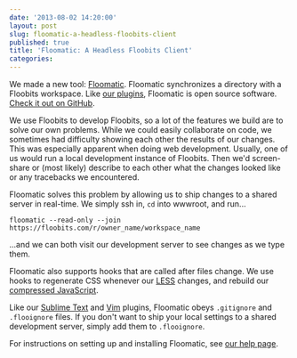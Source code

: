 ```yaml
---
date: '2013-08-02 14:20:00'
layout: post
slug: floomatic-a-headless-floobits-client
published: true
title: 'Floomatic: A Headless Floobits Client'
categories:
---
```


We made a new tool: [Floomatic](https://floobits.com/help/floomatic/). Floomatic synchronizes a directory with a Floobits workspace. Like [our plugins](https://floobits.com/help/plugins/), Floomatic is open source software. [Check it out on GitHub](https://github.com/Floobits/floomatic).

We use Floobits to develop Floobits, so a lot of the features we build are to solve our own problems. While we could easily collaborate on code, we sometimes had difficulty showing each other the results of our changes. This was especially apparent when doing web development. Usually, one of us would run a local development instance of Floobits. Then we'd screen-share or (most likely) describe to each other what the changes looked like or any tracebacks we encountered.

Floomatic solves this problem by allowing us to ship changes to a shared server in real-time. We simply ssh in, `cd` into wwwroot, and run...

`floomatic --read-only --join https://floobits.com/r/owner_name/workspace_name`

...and we can both visit our development server to see changes as we type them.

Floomatic also supports hooks that are called after files change. We use hooks to regenerate CSS whenever our [LESS](http://lesscss.org/) changes, and rebuild our [compressed JavaScript](https://github.com/jezdez/django_compressor).

Like our [Sublime Text](https://github.com/Floobits/floobits-sublime) and [Vim](https://github.com/Floobits/floobits-vim) plugins, Floomatic obeys `.gitignore` and `.flooignore` files. If you don't want to ship your local settings to a shared development server, simply add them to `.flooignore`.

For instructions on setting up and installing Floomatic, see [our help page](https://floobits.com/help/floomatic/).
